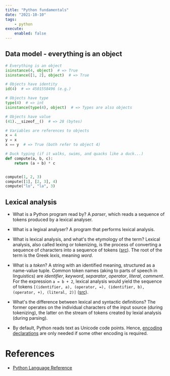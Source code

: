 ```yaml
---
title: "Python fundamentals"
date: "2021-10-10"
tags:
    - python
execute:
    enabled: false
---
```


## Data model - everything is an object

``` python
# Everything is an object
isinstance(4, object)  # => True
isinstance([1, 2], object)  # => True

# Objects have identity
id(4)  # => 4501558496 (e.g.)

# Objects have type
type(4)  # => int
isinstance(type(4), object)  # => Types are also objects

# Objects have value
(41).__sizeof__()  # => 28 (bytes)

# Variables are references to objects
x = 4
y = x
x == y  # => True (both refer to object 4)

# Duck typing (if it walks, swims, and quacks like a duck...)
def compute(a, b, c):
    return (a + b) * c


compute(1, 2, 3)
compute([1], [2, 3], 4)
compute("lo", "la", 3)
```

## Lexical analysis

-   What is a Python program read by? A *parser*, which reads a sequence of tokens produced by a lexical analyser.

-   What is a legixal analyser? A program that performs lexical analysis.

-   What is lexical analysis, and what's the etymology of the term? Lexical analysis, also called lexing or tokenizing, is the process of converting a sequence of characters into a sequence of tokens ([src](https://en.wikipedia.org/wiki/Lexical_analysis)). The root of the term is the Greek *lexis*, meaning *word*.

-   What is a *token*? A string with an identified meaning, structured as a name-value tuple. Common token names (aking to parts of speech in linguistics) are *identifier*, *keyword*, *separator*, *operator*, *literal*, *comment*. For the expression `a = b + 2`, lexical analysis would yield the sequence of tokens `[(identifier, a), (operator, =), (identifier, b), (operator, +), (literal, 2)]` ([src](https://en.wikipedia.org/wiki/Lexical_analysis#Token)).

-   What's the difference between lexical and syntactic definitions? The former operates on the individual characters of the input source (during tokenizing), the latter on the stream of tokens created by lexial analysis (during parsing).

-   By default, Python reads text as Unicode code points. Hence, [encoding declarations](https://docs.python.org/3/reference/lexical_analysis.html#encoding-declarations) are only needed if some other encoding is required.

# References

-   [Python Language Reference](https://docs.python.org/3/reference/index.html)
